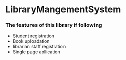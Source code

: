 <h1> LibraryMangementSystem</h1>
<h3>The features of this library if following</h3>
<ul>
<li>Student registration</li>
<li>Book uploadation</li>
<li>librarian staff registration</li>
<li>Single page apllication</li>

</ul>
